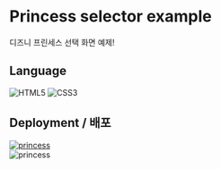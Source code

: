 # Princess selector example

디즈니 프린세스 선택 화면 예제!

## Language
![HTML5](https://img.shields.io/badge/-HTML5-000000?style=flat&logo=html5&color=white) ![CSS3](https://img.shields.io/badge/-CSS-000000?style=flat&logo=css3&color=orange)

## Deployment / 배포
[![princess](https://user-images.githubusercontent.com/59958929/122672783-50142180-d208-11eb-807e-a0914a2771a7.png)
](https://lee-ye-ji.github.io/Princess-selector/)<br>
![princess](https://user-images.githubusercontent.com/59958929/122672783-50142180-d208-11eb-807e-a0914a2771a7.png)
